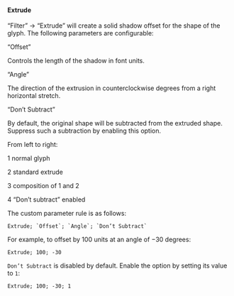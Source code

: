 #### Extrude

“Filter” → “Extrude” will create a solid shadow offset for the shape of the glyph.
The following parameters are configurable:

“Offset”

Controls the length of the shadow in font units.

“Angle”

The direction of the extrusion in counterclockwise degrees from a right horizontal stretch.

“Don’t Subtract”

By default, the original shape will be subtracted from the extruded shape.
Suppress such a subtraction by enabling this option.

From left to right:

1 normal glyph 

2 standard extrude 

3 composition of 1 and 2 

4 “Don’t subtract” enabled

The custom parameter rule is as follows:

```filter
Extrude; `Offset`; `Angle`; `Don’t Subtract`
```

For example, to offset by 100 units at an angle of −30 degrees:

```filter
Extrude; 100; -30
```

`Don’t Subtract` is disabled by default.
Enable the option by setting its value to `1`:

```filter
Extrude; 100; -30; 1
```